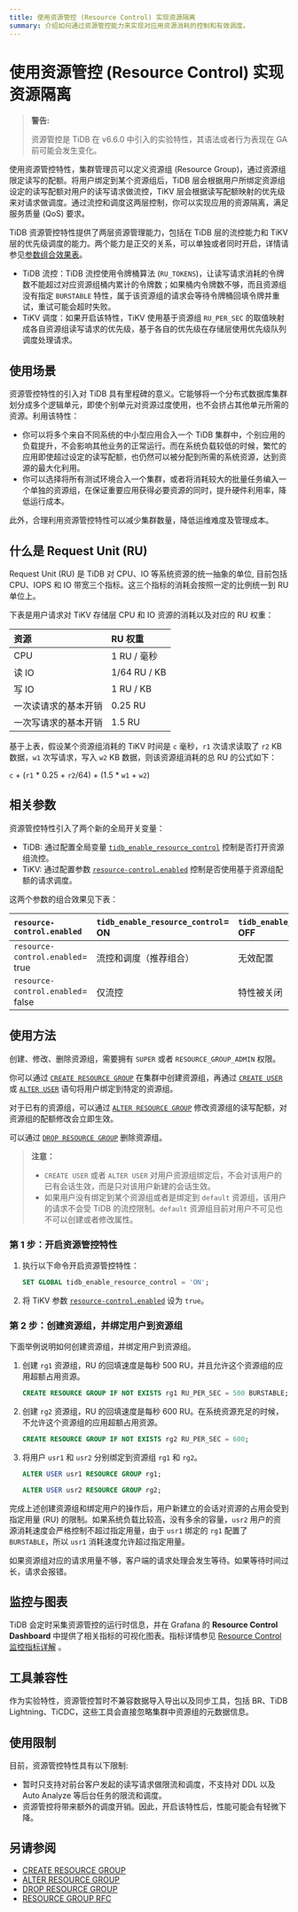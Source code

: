 ```yaml
---
title: 使用资源管控 (Resource Control) 实现资源隔离
summary: 介绍如何通过资源管控能力来实现对应用资源消耗的控制和有效调度。
---
```


# 使用资源管控 (Resource Control) 实现资源隔离

> **警告:**
>
> 资源管控是 TiDB 在 v6.6.0 中引入的实验特性，其语法或者行为表现在 GA 前可能会发生变化。

使用资源管控特性，集群管理员可以定义资源组 (Resource Group)，通过资源组限定读写的配额。将用户绑定到某个资源组后，TiDB 层会根据用户所绑定资源组设定的读写配额对用户的读写请求做流控，TiKV 层会根据读写配额映射的优先级来对请求做调度。通过流控和调度这两层控制，你可以实现应用的资源隔离，满足服务质量 (QoS) 要求。

TiDB 资源管控特性提供了两层资源管理能力，包括在 TiDB 层的流控能力和 TiKV 层的优先级调度的能力。两个能力是正交的关系，可以单独或者同时开启，详情请参见[参数组合效果表](#相关参数)。

- TiDB 流控：TiDB 流控使用令牌桶算法 (`RU_TOKENS`)，让读写请求消耗的令牌数不能超过对应资源组桶内累计的令牌数；如果桶内令牌数不够，而且资源组没有指定 `BURSTABLE` 特性，属于该资源组的请求会等待令牌桶回填令牌并重试，重试可能会超时失败。
- TiKV 调度：如果开启该特性，TiKV 使用基于资源组 `RU_PER_SEC` 的取值映射成各自资源组读写请求的优先级，基于各自的优先级在存储层使用优先级队列调度处理请求。

## 使用场景

资源管控特性的引入对 TiDB 具有里程碑的意义。它能够将一个分布式数据库集群划分成多个逻辑单元，即使个别单元对资源过度使用，也不会挤占其他单元所需的资源。利用该特性：

- 你可以将多个来自不同系统的中小型应用合入一个 TiDB 集群中，个别应用的负载提升，不会影响其他业务的正常运行。而在系统负载较低的时候，繁忙的应用即使超过设定的读写配额，也仍然可以被分配到所需的系统资源，达到资源的最大化利用。
- 你可以选择将所有测试环境合入一个集群，或者将消耗较大的批量任务编入一个单独的资源组，在保证重要应用获得必要资源的同时，提升硬件利用率，降低运行成本。

此外，合理利用资源管控特性可以减少集群数量，降低运维难度及管理成本。

## 什么是 Request Unit (RU)

Request Unit (RU) 是 TiDB 对 CPU、IO 等系统资源的统一抽象的单位, 目前包括 CPU、IOPS 和 IO 带宽三个指标。这三个指标的消耗会按照一定的比例统一到 RU 单位上。

下表是用户请求对 TiKV 存储层 CPU 和 IO 资源的消耗以及对应的 RU 权重：

| 资源       | RU 权重      |
|:-----------|:-------------|
| CPU        | 1 RU / 毫秒  |
| 读 IO      | 1/64 RU / KB |
| 写 IO      | 1 RU / KB    |
| 一次读请求的基本开销 | 0.25 RU      |
| 一次写请求的基本开销 | 1.5 RU       |

基于上表，假设某个资源组消耗的 TiKV 时间是 `c` 毫秒，`r1` 次请求读取了 `r2` KB 数据，`w1` 次写请求，写入 `w2` KB 数据，则该资源组消耗的总 RU 的公式如下：

`c` + (`r1` \* 0.25 + `r2`/64) + (1.5 * `w1` + `w2`)

## 相关参数

资源管控特性引入了两个新的全局开关变量：

* TiDB: 通过配置全局变量 [`tidb_enable_resource_control`](/system-variables.md#tidb_enable_resource_control-从-v660-版本开始引入) 控制是否打开资源组流控。
* TiKV: 通过配置参数 [`resource-control.enabled`](/tikv-configuration-file.md#resource_control) 控制是否使用基于资源组配额的请求调度。

这两个参数的组合效果见下表：

| `resource-control.enabled`  | `tidb_enable_resource_control`= ON   | `tidb_enable_resource_control`= OFF  |
|:----------------------------|:-------------------------------------|:------------------------------------|
| `resource-control.enabled`= true  |  流控和调度（推荐组合）            | 无效配置                         |  
| `resource-control.enabled`= false |  仅流控                         |  特性被关闭                   |

## 使用方法

创建、修改、删除资源组，需要拥有 `SUPER` 或者 `RESOURCE_GROUP_ADMIN` 权限。

你可以通过 [`CREATE RESOURCE GROUP`](/sql-statements/sql-statement-create-resource-group.md) 在集群中创建资源组，再通过 [`CREATE USER`](/sql-statements/sql-statement-create-user.md) 或 [`ALTER USER`](/sql-statements/sql-statement-alter-user.md) 语句将用户绑定到特定的资源组。

对于已有的资源组，可以通过 [`ALTER RESOURCE GROUP`](/sql-statements/sql-statement-alter-resource-group.md) 修改资源组的读写配额，对资源组的配额修改会立即生效。

可以通过 [`DROP RESOURCE GROUP`](/sql-statements/sql-statement-drop-resource-group.md) 删除资源组。

> **注意：**
>
> - `CREATE USER` 或者 `ALTER USER` 对用户资源组绑定后，不会对该用户的已有会话生效，而是只对该用户新建的会话生效。
> - 如果用户没有绑定到某个资源组或者是绑定到 `default` 资源组，该用户的请求不会受 TiDB 的流控限制。`default` 资源组目前对用户不可见也不可以创建或者修改属性。

### 第 1 步：开启资源管控特性

1. 执行以下命令开启资源管控特性：

    ```sql
    SET GLOBAL tidb_enable_resource_control = 'ON';
    ```

2. 将 TiKV 参数 [`resource-control.enabled`](/tikv-configuration-file.md#resource_control) 设为 `true`。

### 第 2 步：创建资源组，并绑定用户到资源组

下面举例说明如何创建资源组，并绑定用户到资源组。

1. 创建 `rg1` 资源组，RU 的回填速度是每秒 500 RU，并且允许这个资源组的应用超额占用资源。

    ```sql
    CREATE RESOURCE GROUP IF NOT EXISTS rg1 RU_PER_SEC = 500 BURSTABLE;
    ```

2. 创建 `rg2` 资源组，RU 的回填速度是每秒 600 RU。在系统资源充足的时候，不允许这个资源组的应用超额占用资源。

    ```sql
    CREATE RESOURCE GROUP IF NOT EXISTS rg2 RU_PER_SEC = 600;
    ```

3. 将用户 `usr1` 和 `usr2` 分别绑定到资源组 `rg1` 和 `rg2`。

    ```sql
    ALTER USER usr1 RESOURCE GROUP rg1;
    ```

    ```sql
    ALTER USER usr2 RESOURCE GROUP rg2;
    ```

完成上述创建资源组和绑定用户的操作后，用户新建立的会话对资源的占用会受到指定用量 (RU) 的限制。如果系统负载比较高，没有多余的容量，`usr2` 用户的资源消耗速度会严格控制不超过指定用量，由于 `usr1` 绑定的 `rg1` 配置了 `BURSTABLE`，所以 `usr1` 消耗速度允许超过指定用量。

如果资源组对应的请求用量不够，客户端的请求处理会发生等待。如果等待时间过长，请求会报错。

## 监控与图表

TiDB 会定时采集资源管控的运行时信息，并在 Grafana 的 **Resource Control Dashboard** 中提供了相关指标的可视化图表。指标详情参见 [Resource Control 监控指标详解](/grafana-resource-control-dashboard.md) 。

## 工具兼容性

作为实验特性，资源管控暂时不兼容数据导入导出以及同步工具，包括 BR、TiDB Lightning、TiCDC，这些工具会直接忽略集群中资源组的元数据信息。

## 使用限制

目前，资源管控特性具有以下限制:

* 暂时只支持对前台客户发起的读写请求做限流和调度，不支持对 DDL 以及 Auto Analyze 等后台任务的限流和调度。
* 资源管控将带来额外的调度开销。因此，开启该特性后，性能可能会有轻微下降。

## 另请参阅

* [CREATE RESOURCE GROUP](/sql-statements/sql-statement-create-resource-group.md)
* [ALTER RESOURCE GROUP](/sql-statements/sql-statement-alter-resource-group.md)
* [DROP RESOURCE GROUP](/sql-statements/sql-statement-drop-resource-group.md)
* [RESOURCE GROUP RFC](https://docs.google.com/document/d/1sV5EVv8Cdpc6aBCDihc2akpE0iuantPf/)
